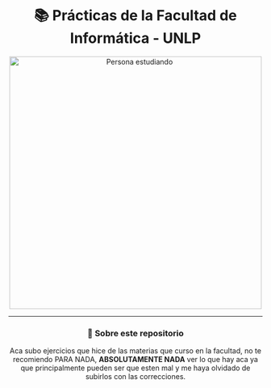 <div align="center">

# 📚 Prácticas de la Facultad de Informática - UNLP

<img src="https://github.com/user-attachments/assets/7b8b53c9-f122-4718-aebb-ae37d13e4510" width="500" alt="Persona estudiando">

---------------------------------------

### 🚀 Sobre este repositorio

Aca subo ejercicios que hice de las materias que curso en la facultad, no te recomiendo PARA NADA, **ABSOLUTAMENTE NADA** ver lo que hay aca ya que
principalmente pueden ser que esten mal y me haya olvidado de subirlos con las correcciones.

</div>
